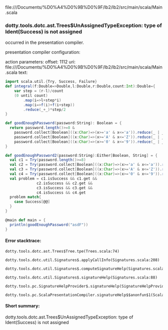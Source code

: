 file://<HOME>/Documents/%D0%A4%D0%9B%D0%9F/lb2/lb2/src/main/scala/Main.scala
### dotty.tools.dotc.ast.Trees$UnAssignedTypeException: type of Ident(Success) is not assigned

occurred in the presentation compiler.

presentation compiler configuration:


action parameters:
offset: 1112
uri: file://<HOME>/Documents/%D0%A4%D0%9B%D0%9F/lb2/lb2/src/main/scala/Main.scala
text:
```scala
import scala.util.{Try, Success, Failure}
def integral(f:Double=>Double,l:Double,r:Double,count:Int):Double={
    var step = (r-l)/count
    (0 until count)
        .map(i=>l+step*i)
        .map(i=>f(i)+f(i+step))
        .reduce(_+_)*step/2
}

def goodEnoughPassword(password:String): Boolean = {
  return password.length()>=8 & 
    password.collect[Boolean]((x:Char)=>(x>='a' & x<='a')).reduce(_ | _) &
    password.collect[Boolean]((x:Char)=>(x>='A' & x<='Z')).reduce(_ | _) &
    password.collect[Boolean]((x:Char)=>(x>='0' & x<='9')).reduce(_ | _)
}

def goodEnoughPassword2(password:String):Either[Boolean, String] = {
  val c1 = Try(password.length()>=8)
  val c2 = Try(password.collect[Boolean]((x:Char)=>(x>='a' & x<='a')).reduce(_ | _))
  val c3 = Try(password.collect[Boolean]((x:Char)=>(x>='A' & x<='Z')).reduce(_ | _))
  val c4 = Try(password.collect[Boolean]((x:Char)=>(x>='0' & x<='9')).reduce(_ | _))
  val problem = c1.isSuccess && c1.get &&
              c2.isSuccess && c2.get &&
              c3.isSuccess && c3.get &&
              c4.isSuccess && c4.get
  problem match{
    case Success[@@]
  }
}

@main def main = {
  println(goodEnoughPassword("asdF"))
}
```



#### Error stacktrace:

```
dotty.tools.dotc.ast.Trees$Tree.tpe(Trees.scala:74)
	dotty.tools.dotc.util.Signatures$.applyCallInfo(Signatures.scala:208)
	dotty.tools.dotc.util.Signatures$.computeSignatureHelp(Signatures.scala:104)
	dotty.tools.dotc.util.Signatures$.signatureHelp(Signatures.scala:88)
	dotty.tools.pc.SignatureHelpProvider$.signatureHelp(SignatureHelpProvider.scala:47)
	dotty.tools.pc.ScalaPresentationCompiler.signatureHelp$$anonfun$1(ScalaPresentationCompiler.scala:409)
```
#### Short summary: 

dotty.tools.dotc.ast.Trees$UnAssignedTypeException: type of Ident(Success) is not assigned